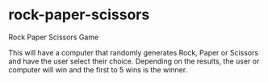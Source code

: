 # rock-paper-scissors
Rock Paper Scissors Game

This will have a computer that randomly generates Rock, Paper or Scissors and have the user select their choice. Depending on the results, the user or computer will win and the first to 5 wins is the winner.
